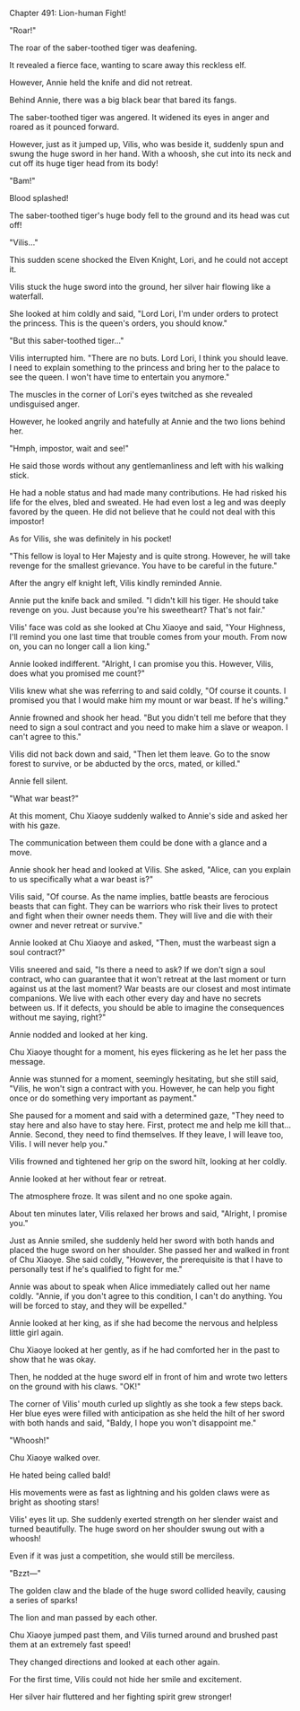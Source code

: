Chapter 491: Lion-human Fight\!

"Roar\!"

The roar of the saber-toothed tiger was deafening.

It revealed a fierce face, wanting to scare away this reckless elf.

However, Annie held the knife and did not retreat.

Behind Annie, there was a big black bear that bared its fangs.

The saber-toothed tiger was angered. It widened its eyes in anger and roared as it pounced forward.

However, just as it jumped up, Vilis, who was beside it, suddenly spun and swung the huge sword in her hand. With a whoosh, she cut into its neck and cut off its huge tiger head from its body\!

"Bam\!"

Blood splashed\!

The saber-toothed tiger's huge body fell to the ground and its head was cut off\!

"Vilis…"

This sudden scene shocked the Elven Knight, Lori, and he could not accept it.

Vilis stuck the huge sword into the ground, her silver hair flowing like a waterfall.

She looked at him coldly and said, "Lord Lori, I'm under orders to protect the princess. This is the queen's orders, you should know."

"But this saber-toothed tiger…"

Vilis interrupted him. "There are no buts. Lord Lori, I think you should leave. I need to explain something to the princess and bring her to the palace to see the queen. I won't have time to entertain you anymore."

The muscles in the corner of Lori's eyes twitched as she revealed undisguised anger.

However, he looked angrily and hatefully at Annie and the two lions behind her.

"Hmph, impostor, wait and see\!"

He said those words without any gentlemanliness and left with his walking stick.

He had a noble status and had made many contributions. He had risked his life for the elves, bled and sweated. He had even lost a leg and was deeply favored by the queen. He did not believe that he could not deal with this impostor\!

As for Vilis, she was definitely in his pocket\!

"This fellow is loyal to Her Majesty and is quite strong. However, he will take revenge for the smallest grievance. You have to be careful in the future."

After the angry elf knight left, Vilis kindly reminded Annie.

Annie put the knife back and smiled. "I didn't kill his tiger. He should take revenge on you. Just because you're his sweetheart? That's not fair."

Vilis' face was cold as she looked at Chu Xiaoye and said, "Your Highness, I'll remind you one last time that trouble comes from your mouth. From now on, you can no longer call a lion king."

Annie looked indifferent. "Alright, I can promise you this. However, Vilis, does what you promised me count?"

Vilis knew what she was referring to and said coldly, "Of course it counts. I promised you that I would make him my mount or war beast. If he's willing."

Annie frowned and shook her head. "But you didn't tell me before that they need to sign a soul contract and you need to make him a slave or weapon. I can't agree to this."

Vilis did not back down and said, "Then let them leave. Go to the snow forest to survive, or be abducted by the orcs, mated, or killed."

Annie fell silent.

"What war beast?"

At this moment, Chu Xiaoye suddenly walked to Annie's side and asked her with his gaze.

The communication between them could be done with a glance and a move.

Annie shook her head and looked at Vilis. She asked, "Alice, can you explain to us specifically what a war beast is?"

Vilis said, "Of course. As the name implies, battle beasts are ferocious beasts that can fight. They can be warriors who risk their lives to protect and fight when their owner needs them. They will live and die with their owner and never retreat or survive."

Annie looked at Chu Xiaoye and asked, "Then, must the warbeast sign a soul contract?"

Vilis sneered and said, "Is there a need to ask? If we don't sign a soul contract, who can guarantee that it won't retreat at the last moment or turn against us at the last moment? War beasts are our closest and most intimate companions. We live with each other every day and have no secrets between us. If it defects, you should be able to imagine the consequences without me saying, right?"

Annie nodded and looked at her king.

Chu Xiaoye thought for a moment, his eyes flickering as he let her pass the message.

Annie was stunned for a moment, seemingly hesitating, but she still said, "Vilis, he won't sign a contract with you. However, he can help you fight once or do something very important as payment."

She paused for a moment and said with a determined gaze, "They need to stay here and also have to stay here. First, protect me and help me kill that… Annie. Second, they need to find themselves. If they leave, I will leave too, Vilis. I will never help you."

Vilis frowned and tightened her grip on the sword hilt, looking at her coldly.

Annie looked at her without fear or retreat.

The atmosphere froze. It was silent and no one spoke again.

About ten minutes later, Vilis relaxed her brows and said, "Alright, I promise you."

Just as Annie smiled, she suddenly held her sword with both hands and placed the huge sword on her shoulder. She passed her and walked in front of Chu Xiaoye. She said coldly, "However, the prerequisite is that I have to personally test if he's qualified to fight for me."

Annie was about to speak when Alice immediately called out her name coldly. "Annie, if you don't agree to this condition, I can't do anything. You will be forced to stay, and they will be expelled."

Annie looked at her king, as if she had become the nervous and helpless little girl again.

Chu Xiaoye looked at her gently, as if he had comforted her in the past to show that he was okay.

Then, he nodded at the huge sword elf in front of him and wrote two letters on the ground with his claws. "OK\!"

The corner of Vilis' mouth curled up slightly as she took a few steps back. Her blue eyes were filled with anticipation as she held the hilt of her sword with both hands and said, "Baldy, I hope you won't disappoint me."

"Whoosh\!"

Chu Xiaoye walked over.

He hated being called bald\!

His movements were as fast as lightning and his golden claws were as bright as shooting stars\!

Vilis' eyes lit up. She suddenly exerted strength on her slender waist and turned beautifully. The huge sword on her shoulder swung out with a whoosh\!

Even if it was just a competition, she would still be merciless.

"Bzzt—"

The golden claw and the blade of the huge sword collided heavily, causing a series of sparks\!

The lion and man passed by each other.

Chu Xiaoye jumped past them, and Vilis turned around and brushed past them at an extremely fast speed\!

They changed directions and looked at each other again.

For the first time, Vilis could not hide her smile and excitement.

Her silver hair fluttered and her fighting spirit grew stronger\!